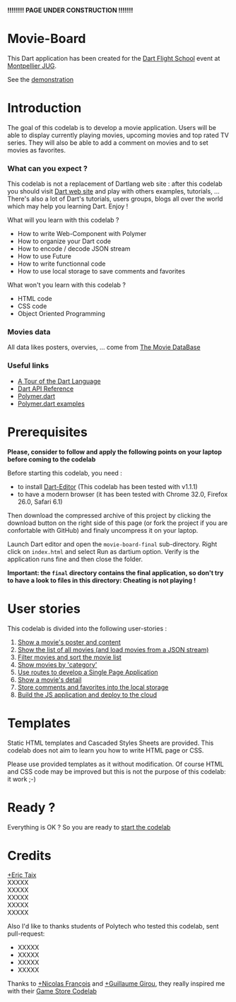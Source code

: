 **!!!!!!!! PAGE UNDER CONSTRUCTION !!!!!!!**  
  
# Movie-Board


This Dart application has been created for the [Dart Flight School](https://www.dartlang.org/events/2014/flight-school/) event at [Montpellier JUG](http://www.jug-montpellier.org).  

See the [demonstration](http://eric-taix.github.io/movie-board/)

# Introduction


The goal of this codelab is to develop a movie application. Users will be able to display currently playing movies, upcoming movies and top rated TV series. They will also be able to add a comment on movies and to set movies as favorites.  


### What can you expect ?


This codelab is not a replacement of Dartlang web site : after this codelab you should visit [Dart web site](https://www.dartlang.org/) and play with others examples, tutorials, ... There's also a lot of Dart's tutorials, users groups, blogs all over the world which may help you learning Dart. Enjoy !
  
What will you learn with this codelab ?  
  
*   How to write Web-Component with Polymer  
*   How to organize your Dart code  
*   How to encode / decode JSON stream  
*   How to use Future  
*   How to write functionnal code  
*   How to use local storage to save comments and favorites
  
What won't you learn with this codelab ?  
  
*   HTML code  
*   CSS code  
*   Object Oriented Programming  
  
  
### Movies data
All data likes posters, overvies, ... come from [The Movie DataBase](http://www.themoviedb.org/)  
  
### Useful links
- [A Tour of the Dart Language][2]
- [Dart API Reference][3]
- [Polymer.dart][4]
- [Polymer.dart examples][5]
  
  
# Prerequisites  
**Please, consider to follow and apply the following points on your laptop before coming to the codelab**  

Before starting this codelab, you need :  
  
*   to install [Dart-Editor](http://www.dartlang.org) (This codelab has been tested with v1.1.1)  
*   to have a modern browser (it has been tested with Chrome 32.0, Firefox 26.0, Safari 6.1)  

Then download the compressed archive of this project by clicking the download button on the right side of this page (or fork the project if you are confortable with GitHub) and finaly uncompress it on your laptop. 

Launch Dart editor and open the `movie-board-final` sub-directory. Right click on `index.html` and select Run as dartium option. Verify is the application runs fine and then close the folder.
  
**Important: the `final` directory contains the final application, so don't try to have a look to files in this directory: Cheating is not playing !**  
  
# User stories
This codelab is divided into the following user-stories :

1. [Show a movie's poster and content](docs/user-story-1.md)
2. [Show the list of all movies (and load movies from a JSON stream)](docs/user-story-2.md)
3. [Filter movies and sort the movie list](user-story-3.md)
4. [Show movies by 'category'](user-story-4.md)
5. [Use routes to develop a Single Page Application](user-story-6.md)
6. [Show a movie's detail](user-story-6.md)
7. [Store comments and favorites into the local storage](user-story-7.md)
8. [Build the JS application and deploy to the cloud](user-story-8.md)
  
# Templates
Static HTML templates and Cascaded Styles Sheets are provided. This codelab does not aim to learn you how to write HTML page or CSS.  
  
Please use provided templates as it without modification. Of course HTML and CSS code may be improved but this is not the purpose of this codelab: it work ;-)  

# Ready ?
Everything is OK ? So you are ready to [start the codelab](docs/user-story-1.md)
  
# Credits
[+Eric Taix](https://plus.google.com/u/0/+EricTaix)  
XXXXX  
XXXXX  
XXXXX  
XXXXX  
XXXXX  
  
Also I'd like to thanks students of Polytech who tested this codelab, sent pull-request:  
*  XXXXX  
*  XXXXX  
*  XXXXX  
*  XXXXX  

Thanks to [+Nicolas François](https://plus.google.com/+NicolasFrancois) and [+Guillaume Girou](https://plus.google.com/+GuillaumeGirou), they really inspired me with their [Game Store Codelab](https://github.com/dartlangfr/game-store-codelab)  
  
  
[1]: https://www.dartlang.org/
[2]: https://www.dartlang.org/docs/dart-up-and-running/contents/ch02.html
[3]: http://api.dartlang.org/docs/channels/stable/latest/
[4]: https://www.dartlang.org/polymer-dart/
[5]: https://github.com/sethladd/dart-polymer-dart-examples/tree/master/web

 
